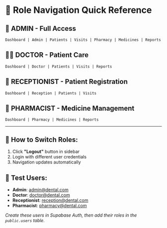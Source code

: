 # 🎯 Role Navigation Quick Reference

## 👑 **ADMIN** - Full Access
```
Dashboard | Admin | Patients | Visits | Pharmacy | Medicines | Reports
```

## 👨‍⚕️ **DOCTOR** - Patient Care
```
Dashboard | Doctor | Patients | Visits | Reports
```

## 🏥 **RECEPTIONIST** - Patient Registration
```
Dashboard | Reception | Patients | Visits
```

## 💊 **PHARMACIST** - Medicine Management
```
Dashboard | Pharmacy | Medicines | Reports
```

---

## 🔄 **How to Switch Roles:**
1. Click **"Logout"** button in sidebar
2. Login with different user credentials
3. Navigation updates automatically

## 🧪 **Test Users:**
- **Admin**: admin@dental.com
- **Doctor**: doctor@dental.com  
- **Receptionist**: reception@dental.com
- **Pharmacist**: pharmacy@dental.com

*Create these users in Supabase Auth, then add their roles in the `public.users` table.*

